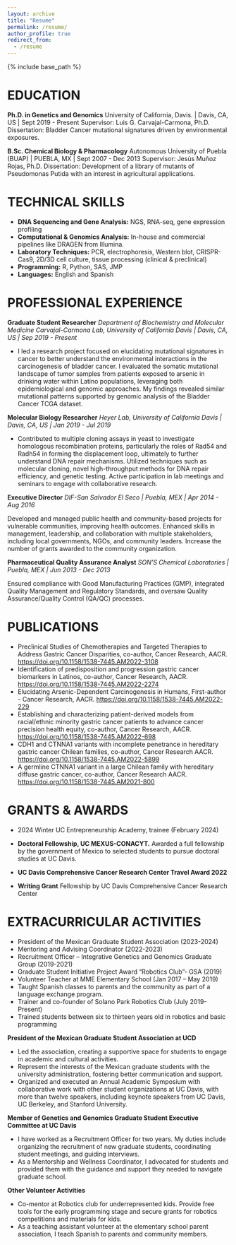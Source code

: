 ```yaml
---
layout: archive
title: "Resume"
permalink: /resume/
author_profile: true
redirect_from:
  - /resume
---
```


{% include base_path %}



  
EDUCATION
======
**Ph.D. in Genetics and Genomics**
University of California, Davis.  | Davis, CA, US | Sept 2019 - Present
Supervisor: Luis G. Carvajal-Carmona, Ph.D.
Dissertation: Bladder Cancer mutational signatures driven by environmental exposures.

**B.Sc. Chemical Biology & Pharmacology**
Autonomous University of Puebla (BUAP)  | PUEBLA, MX   | Sept 2007 - Dec 2013
Supervisor: Jesús Muñoz Rojas, Ph.D.
Dissertation: Development of a library of mutants of Pseudomonas Putida with an interest in agricultural applications.


TECHNICAL SKILLS
======

* **DNA Sequencing and Gene Analysis:** NGS, RNA-seq, gene expression profiling
* **Computational & Genomics Analysis:** In-house and commercial pipelines like DRAGEN from Illumina.
* **Laboratory Techniques:** PCR, electrophoresis, Western blot, CRISPR-Cas9, 2D/3D cell culture, tissue processing (clinical &  preclinical)
* **Programming:** R, Python, SAS, JMP
* **Languages:** English and Spanish

PROFESSIONAL EXPERIENCE
======


**Graduate Student Researcher**
*Department of Biochemistry and Molecular Medicine*
*Carvajal-Carmona Lab, University of California Davis | Davis, CA, US | Sep 2019 - Present*

  * I led a research project focused on elucidating mutational signatures in cancer to better understand the environmental interactions in the carcinogenesis of bladder cancer. I evaluated the somatic mutational landscape of tumor samples from patients exposed to arsenic in drinking water within Latino populations, leveraging both epidemiological and genomic approaches. My findings revealed similar mutational patterns supported by genomic analysis of the Bladder Cancer TCGA dataset.

**Molecular Biology Researcher**
*Heyer Lab, University of California Davis | Davis, CA, US | Jan 2019 - Jul 2019*
  * Contributed to multiple cloning assays in yeast to investigate homologous recombination proteins, particularly the roles of Rad54 and Radh54 in forming the displacement loop, ultimately to further understand DNA repair mechanisms. Utilized techniques such as molecular cloning, novel high-throughput methods for DNA repair efficiency, and genetic testing. Active participation in lab meetings and seminars to engage with collaborative research.

**Executive Director**
*DIF-San Salvador El Seco   |  Puebla,  MEX  |  Apr 2014 - Aug 2016*

Developed and managed public health and community-based projects for vulnerable communities, improving health outcomes. Enhanced skills in management, leadership, and collaboration with multiple stakeholders, including local governments, NGOs, and community leaders. Increase the number of grants awarded to the community organization.

**Pharmaceutical Quality Assurance Analyst**
*SON’S Chemical Laboratories   |  Puebla, MEX  |   Jun 2013 - Dec 2013*

Ensured compliance with Good Manufacturing Practices (GMP), integrated Quality Management and Regulatory Standards, and oversaw Quality Assurance/Quality Control (QA/QC) processes.

PUBLICATIONS
======

  * Preclinical Studies of Chemotherapies and Targeted Therapies to Address Gastric Cancer Disparities, co-author, Cancer Research, AACR. https://doi.org/10.1158/1538-7445.AM2022-3108
  * Identification of predisposition and progression gastric cancer biomarkers in Latinos, co-author, Cancer Research, AACR. https://doi.org/10.1158/1538-7445.AM2022-2274
  * Elucidating Arsenic-Dependent Carcinogenesis in Humans, First-author - Cancer Research, AACR. https://doi.org/10.1158/1538-7445.AM2022-229
  * Establishing and characterizing patient-derived models from racial/ethnic minority gastric cancer patients to advance cancer precision health equity, co-author, Cancer Research, AACR. https://doi.org/10.1158/1538-7445.AM2022-698
  * CDH1 and CTNNA1 variants with incomplete penetrance in hereditary gastric cancer Chilean families, co-author, Cancer Research AACR. https://doi.org/10.1158/1538-7445.AM2022-5899
  * A germline CTNNA1 variant in a large Chilean family with hereditary diffuse gastric cancer, co-author, Cancer Research AACR. https://doi.org/10.1158/1538-7445.AM2021-800


<!-- a normal html comment -->

<!-- 
Publications
======
  <ul>{% for post in site.publications %}
    {% include archive-single-cv.html %}
  {% endfor %}</ul>

 

Talks
======
  <ul>{% for post in site.talks %}
    {% include archive-single-talk-cv.html %}
  {% endfor %}</ul>
  
Teaching
======
  <ul>{% for post in site.teaching %}
    {% include archive-single-cv.html %}
  {% endfor %}</ul>
-->
  
GRANTS & AWARDS
======
* 2024 Winter UC Entrepreneurship Academy, trainee (February 2024)

* **Doctoral Fellowship, UC MEXUS-CONACYT.** Awarded a full fellowship by the government of Mexico to selected students to pursue doctoral studies at UC Davis.
* **UC Davis Comprehensive Cancer Research Center Travel Award 2022**
* **Writing Grant** Fellowship by UC Davis Comprehensive Cancer Research Center
  
EXTRACURRICULAR ACTIVITIES
======
* President of the Mexican Graduate Student Association (2023-2024)
* Mentoring and Advising Coordinator (2022-2023)
* Recruitment Officer – Integrative Genetics and Genomics Graduate Group  (2019-2021)
* Graduate Student Initiative Project Award “Robotics Club”- GSA  (2019) 
* Volunteer Teacher at MME Elementary School (Jan 2017 – May 2019) 
* Taught Spanish classes to parents and the community as part of a language exchange program.
* Trainer and co-founder of Solano Park Robotics Club (July 2019- Present) 
* Trained students between six to thirteen years old in robotics and basic programming
 
**President of the Mexican Graduate Student Association at UCD**
  * Led the association, creating a supportive space for students to engage in academic and cultural activities.
  * Represent the interests of the Mexican graduate students with the university administration, fostering better communication and support.
  * Organized and executed an Annual Academic Symposium with collaborative work with other student organizations at UC Davis, with more than twelve speakers, including keynote speakers from UC Davis, UC Berkeley, and Stanford University.

**Member of Genetics and Genomics Graduate Student Executive Committee at UC Davis**
  * I have worked as a Recruitment Officer for two years. My duties include organizing the recruitment of new graduate students, coordinating student meetings, and guiding interviews.
  * As a Mentorship and Wellness Coordinator, I advocated for students and provided them with the guidance and support they needed to navigate graduate school.

**Other Volunteer Activities**

  * Co-mentor at Robotics club for underrepresented kids. Provide free tools for the early programming stage and secure grants for robotics competitions and materials for kids.  
  * As a teaching assistant volunteer at the elementary school parent association, I teach Spanish to parents and community members. 
